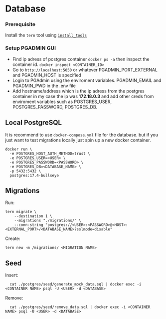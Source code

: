 # Database

### Prerequisite

Install the `tern` tool using [`install_tools`](https://github.com/jackc/tern)

### Setup PGADMIN GUI 

- Find ip adress of postgres container `docker ps -a` then inspect the container id. `docker inspect <CONTAINER_ID>`
- Go to `http://localhost:5050` or whatever PGADMIN_PORT_EXTERNAL and PGADMIN_HOST is specified
- Login to PGAdmin using the enviroment variables. PGADMIN_EMAIL and PGADMIN_PWD in the .env file
- Add hostname/address which is the ip adress from the postgres container in my case the ip was <strong>172.18.0.3</strong> and add other creds from enviroment variables such as POSTGRES_USER, POSTGRES_PASSWORD, POSTGRES_DB.

## Local PostgreSQL 

It is recommend to use `docker-compose.yml` file for the database. but if you just want to test migrations locally just spin up a new docker container.

```
docker run \
  -e POSTGRES_HOST_AUTH_METHOD=trust \
  -e POSTGRES_USER=<USER> \
  -e POSTGRES_PASSWORD=<PASSWORD> \
  -e POSTGRES_DB=<DATABASE_NAME> \
  -p 5432:5432 \
  postgres:17.4-bullseye
```

## Migrations

Run:

```
tern migrate \
    --destination 1 \
    --migrations "./migrations/" \
    --conn-string "postgres://<USER>:<PASSWORD>@<HOST>:<EXTERNAL_PORT>/<DATABASE_NAME>?sslmode=disable"
```

Create:

```
tern new -m /migrations/ <MIGRATION NAME>
```

## Seed

Insert:

```
  cat ./postgres/seed/generate_mock_data.sql | docker exec -i <CONTAINER NAME> psql -U <USER> -d <DATABASE>
```

Remove:

```
  cat ./postgres/seed/remove_data.sql | docker exec -i <CONTAINER NAME> psql -U <USER> -d <DATABASE>
```

